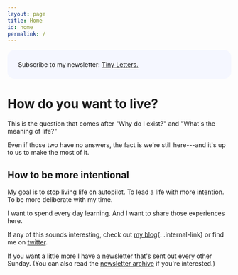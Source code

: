 ```yaml
---
layout: page
title: Home
id: home
permalink: /
---
```


<p style="padding: 1.5rem 1.5rem; background: #f5f7ff; border-radius: 1rem;">
Subscribe to my newsletter: <a href="https://tinyletter.com/connorjrobbins">Tiny Letters.</a>
</p>

# How do you want to live?

This is the question that comes after "Why do I exist?" and "What's the meaning of life?"

Even if those two have no answers, the fact is we're still here---and it's up to us to make the most of it.

## How to be more intentional

My goal is to stop living life on autopilot. To lead a life with more intention. To be more deliberate with my time.

I want to spend every day learning. And I want to share those experiences here.

If any of this sounds interesting, check out [my blog](/blog){: .internal-link} or find me on [twitter](https://twitter.com/connorjrobbins).

If you want a little more I have a [newsletter](https://tinyletter.com/connorjrobbins) that's sent out every other Sunday. (You can also read the [newsletter archive](https://tinyletter.com/connorjrobbins/archive) if you're interested.)

<style>
  .wrapper {
    max-width: 56rem;
  }
</style>
